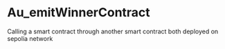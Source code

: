 # Au_emitWinnerContract
Calling a smart contract through another smart contract both deployed on sepolia network
